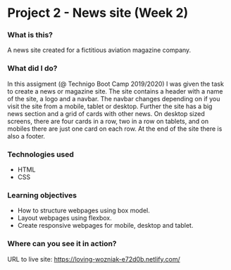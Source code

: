 # Project 2 - News site (Week 2)

### What is this?

A news site created for a fictitious aviation magazine company.

### What did I do?

In this assigment (@ Technigo Boot Camp 2019/2020) I was given the task to create a news or magazine site. The site contains a header with a name of the site, a logo and a navbar. The navbar changes depending on if you visit the site from a mobile, tablet or desktop. Further the site has a big news section and a grid of cards with other news. On desktop sized screens, there are four cards in a row, two in a row on tablets, and on mobiles there are just one card on each row. At the end of the site there is also a footer.

### Technologies used

- HTML
- CSS

### Learning objectives

- How to structure webpages using box model.
- Layout webpages using flexbox.
- Create responsive webpages for mobile, desktop and tablet.

### Where can you see it in action?

URL to live site: https://loving-wozniak-e72d0b.netlify.com/
